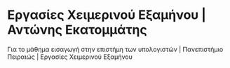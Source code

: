 # Εργασίες Χειμερινού Εξαμήνου | Αντώνης Εκατομμάτης
Για το μάθημα εισαγωγή στην επιστήμη των υπολογιστών |
Πανεπιστήμιο Πειραιώς |
Εργασίες Χειμερινού Εξαμήνου

